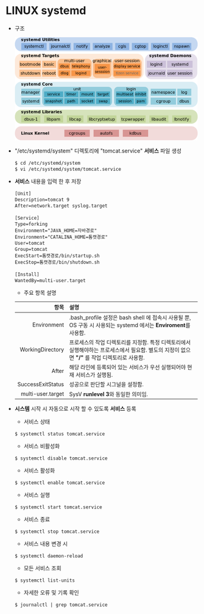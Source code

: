 LINUX systemd
=====

   - 구조
      
      <img title="systemd" src="./images/systemd-components.png" alt="systemd" width="800px">

   - "/etc/systemd/system" 디렉토리에 "tomcat.service" **서비스** 파일 생성

      ```
      $ cd /etc/systemd/system
      $ vi /etc/systemd/system/tomcat.service
      ```

   - **서비스** 내용을 입력 한 후 저장

      ```
      [Unit]
      Description=tomcat 9
      After=network.target syslog.target
      
      [Service]
      Type=forking
      Environment="JAVA_HOME=자바경로"
      Environment="CATALINA_HOME=톰캣경로"
      User=tomcat
      Group=tomcat
      ExecStart=톰캣경로/bin/startup.sh
      ExecStop=톰캣경로/bin/shutdown.sh
      
      [Install]
      WantedBy=multi-user.target
      ```

      - 주요 항목 설명
      
      | 항목 | 설명 |
      | ---: | :--- |
      | Environment | .bash_profile 설정은 bash shell 에 접속시 사용될 뿐, OS 구동 시 사용되는 systemd 에서는 **Enviroment**를 사용함.
      | WorkingDirectory | 프로세스의 작업 디렉토리를 지정함. 특정 디렉토리에서 실행해야하는 프로세스에서 필요함. 별도의 지정이 없으면 **"/"** 를 작업 디렉토리로 사용함.
      | After | 해당 라인에 등록되어 있는 서비스가 우선 실행되어야 현재 서비스가 실행됨. |
      | SuccessExitStatus | 성공으로 판단할 시그널을 설정함. |
      | multi-user.target | SysV **runlevel 3**와 동일한 의미임. |

   - **시스템** 시작 시 자동으로 시작 할 수 있도록 **서비스** 등록

      - 서비스 상태

      ```
      $ systemctl status tomcat.service
      ```

      - 서비스 비활성화

      ```
      $ systemctl disable tomcat.service
      ```

      - 서비스 활성화

      ```
      $ systemctl enable tomcat.service
      ```

      - 서비스 실행

      ```
      $ systemctl start tomcat.service
      ```

      - 서비스 종료

      ```
      $ systemctl stop tomcat.service
      ```

      - 서비스 내용 변경 시

      ```
      $ systemctl daemon-reload
      ```

      - 모든 서비스 조회

      ```
      $ systemctl list-units
      ```

      - 자세한 오류 및 기록 확인

      ```
      $ journalctl | grep tomcat.service
      ```

